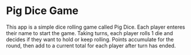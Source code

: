 # Pig Dice Game
This app is a simple dice rolling game called Pig Dice. Each player enteres their name to start the game.
Taking turns, each player rolls 1 die and decides if they want to hold or keep rolling. Points accumulate for 
the round, then add to a current total for each player after turn has ended. 
